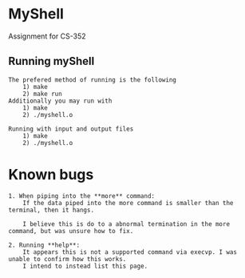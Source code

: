 # MyShell

Assignment for CS-352

## Running myShell

    The prefered method of running is the following
        1) make
        2) make run
    Additionally you may run with
        1) make
        2) ./myshell.o

    Running with input and output files
        1) make
        2) ./myshell.o

# Known bugs

    1. When piping into the **more** command:
        If the data piped into the more command is smaller than the terminal, then it hangs.

        I believe this is do to a abnormal termination in the more command, but was unsure how to fix.

    2. Running **help**:
        It appears this is not a supported command via execvp. I was unable to confirm how this works.
        I intend to instead list this page.
